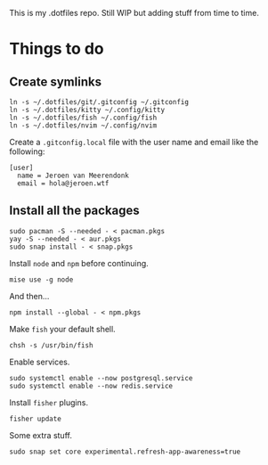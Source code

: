 This is my .dotfiles repo. Still WIP but adding stuff from time to time.

# Things to do

## Create symlinks

```
ln -s ~/.dotfiles/git/.gitconfig ~/.gitconfig
ln -s ~/.dotfiles/kitty ~/.config/kitty
ln -s ~/.dotfiles/fish ~/.config/fish
ln -s ~/.dotfiles/nvim ~/.config/nvim
```

Create a `.gitconfig.local` file with the user name and email like the following:

```
[user]
  name = Jeroen van Meerendonk
  email = hola@jeroen.wtf
```

## Install all the packages

```
sudo pacman -S --needed - < pacman.pkgs
yay -S --needed - < aur.pkgs
sudo snap install - < snap.pkgs
```

Install `node` and `npm` before continuing.

```
mise use -g node
```

And then...

```
npm install --global - < npm.pkgs
```

Make `fish` your default shell.

```
chsh -s /usr/bin/fish
```

Enable services.

```
sudo systemctl enable --now postgresql.service
sudo systemctl enable --now redis.service
```

Install `fisher` plugins.

```
fisher update
```

Some extra stuff.

```
sudo snap set core experimental.refresh-app-awareness=true
```
